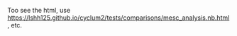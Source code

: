Too see the html, use https://lshh125.github.io/cyclum2/tests/comparisons/mesc_analysis.nb.html, etc.
